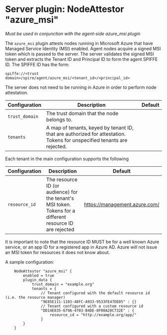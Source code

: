 # Server plugin: NodeAttestor "azure_msi"

*Must be used in conjunction with the agent-side azure_msi plugin*

The `azure_msi` plugin attests nodes running in Microsoft Azure that have 
Managed Service Identity (MSI) enabled. Agent nodes acquire a signed MSI token
which is passed to the server. The server validates the signed MSI token and
extracts the Tenant ID and Principal ID to form the agent SPIFFE ID. The SPIFFE
ID has the form:

```
spiffe://<trust domain>/spire/agent/azure_msi/<tenant_id>/<principal_id>
```

The server does not need to be running in Azure in order to perform node
attestation.

| Configuration   | Description | Default                 |
| --------------- | ----------- | ----------------------- |
| `trust_domain`  | The trust domain that the node belongs to. |  |
| `tenants`       | A map of tenants, keyed by tenant ID, that are authorized for attestation. Tokens for unspecified tenants are rejected. | |

Each tenant in the main configuration supports the following

| Configuration | Description | Default                 |
| ------------- | ----------- | ----------------------- |
| `resource_id` | The resource ID (or audience) for the tenant's MSI token. Tokens for a different resource ID are rejected | https://management.azure.com/ |

It is important to note that the resource ID MUST be for a well known Azure
service, or an app ID for a registered app in Azure AD. Azure will not issue an
MSI token for resources it does not know about.

A sample configuration:

```
    NodeAttestor "azure_msi" {
        enabled = true
        plugin_data {
            trust_domain = "example.org"
            tenants = {
                // Tenant configured with the default resource id (i.e. the resource manager)
                "9E85E111-1103-48FC-A933-9533FE47DE05" : {}
                // Tenant configured with a custom resource id
                "DD14E835-679A-4703-B4DE-8F00A20C732E" : {
                    resource_id = "http://example.org/app/"
                }
        }
    }
```
